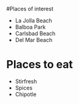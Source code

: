 #Places of interest
- La Jolla Beach
- Balboa Park
- Carlsbad Beach
- Del Mar Beach

# Places to eat
- Stirfresh
- Spices
- Chipotle
